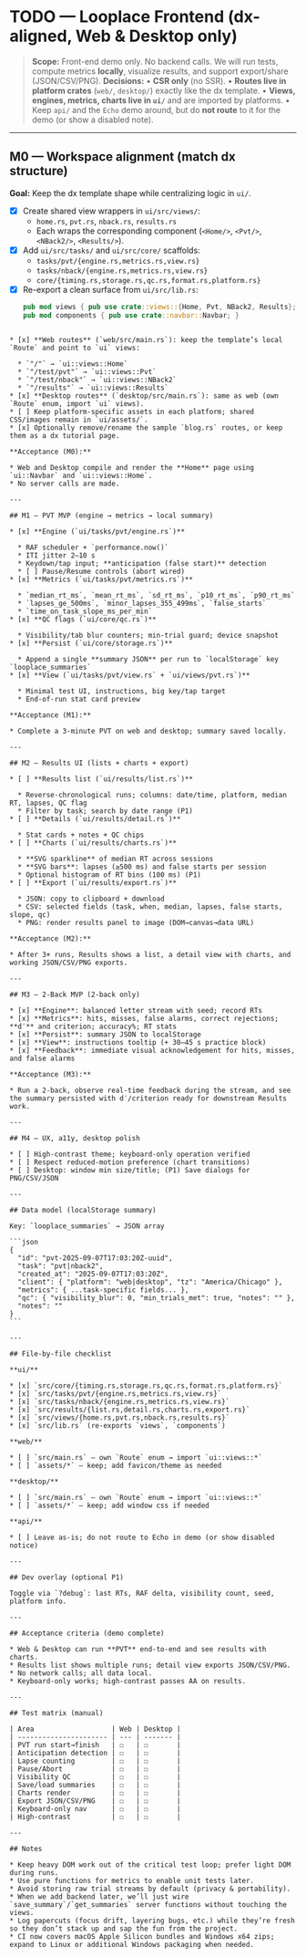 # TODO — Looplace Frontend (dx-aligned, Web & Desktop only)

> **Scope:** Front-end demo only. No backend calls. We will run tests, compute metrics **locally**, visualize results, and support export/share (JSON/CSV/PNG).
> **Decisions:**
> • **CSR only** (no SSR).
> • **Routes live in platform crates** (`web/`, `desktop/`) exactly like the dx template.
> • **Views, engines, metrics, charts live in `ui/`** and are imported by platforms.
> • Keep `api/` and the `Echo` demo around, but do **not route** to it for the demo (or show a disabled note).

---

## M0 — Workspace alignment (match dx structure)

**Goal:** Keep the dx template shape while centralizing logic in `ui/`.

- [x] Create shared view wrappers in `ui/src/views/`:
  - `home.rs`, `pvt.rs`, `nback.rs`, `results.rs`
  - Each wraps the corresponding component (`<Home/>`, `<Pvt/>`, `<NBack2/>`, `<Results/>`).
- [x] Add `ui/src/tasks/` and `ui/src/core/` scaffolds:
  - `tasks/pvt/{engine.rs,metrics.rs,view.rs}`
  - `tasks/nback/{engine.rs,metrics.rs,view.rs}`
  - `core/{timing.rs,storage.rs,qc.rs,format.rs,platform.rs}`
- [x] Re-export a clean surface from `ui/src/lib.rs`:
  ```rust
  pub mod views { pub use crate::views::{Home, Pvt, NBack2, Results}; }
  pub mod components { pub use crate::navbar::Navbar; }
````

* [x] **Web routes** (`web/src/main.rs`): keep the template’s local `Route` and point to `ui` views:

  * `"/"` → `ui::views::Home`
  * `"/test/pvt"` → `ui::views::Pvt`
  * `"/test/nback"` → `ui::views::NBack2`
  * `"/results"` → `ui::views::Results`
* [x] **Desktop routes** (`desktop/src/main.rs`): same as web (own `Route` enum, import `ui` views).
* [ ] Keep platform-specific assets in each platform; shared CSS/images remain in `ui/assets/`.
* [x] Optionally remove/rename the sample `blog.rs` routes, or keep them as a dx tutorial page.

**Acceptance (M0):**

* Web and Desktop compile and render the **Home** page using `ui::Navbar` and `ui::views::Home`.
* No server calls are made.

---

## M1 — PVT MVP (engine → metrics → local summary)

* [x] **Engine (`ui/tasks/pvt/engine.rs`)**

  * RAF scheduler + `performance.now()`
  * ITI jitter 2–10 s
  * Keydown/tap input; **anticipation (false start)** detection
  * [ ] Pause/Resume controls (abort wired)
* [x] **Metrics (`ui/tasks/pvt/metrics.rs`)**

  * `median_rt_ms`, `mean_rt_ms`, `sd_rt_ms`, `p10_rt_ms`, `p90_rt_ms`
  * `lapses_ge_500ms`, `minor_lapses_355_499ms`, `false_starts`
  * `time_on_task_slope_ms_per_min`
* [x] **QC flags (`ui/core/qc.rs`)**

  * Visibility/tab blur counters; min-trial guard; device snapshot
* [x] **Persist (`ui/core/storage.rs`)**

  * Append a single **summary JSON** per run to `localStorage` key `looplace_summaries`
* [x] **View (`ui/tasks/pvt/view.rs` + `ui/views/pvt.rs`)**

  * Minimal test UI, instructions, big key/tap target
  * End-of-run stat card preview

**Acceptance (M1):**

* Complete a 3-minute PVT on web and desktop; summary saved locally.

---

## M2 — Results UI (lists + charts + export)

* [ ] **Results list (`ui/results/list.rs`)**

  * Reverse-chronological runs; columns: date/time, platform, median RT, lapses, QC flag
  * Filter by task; search by date range (P1)
* [ ] **Details (`ui/results/detail.rs`)**

  * Stat cards + notes + QC chips
* [ ] **Charts (`ui/results/charts.rs`)**

  * **SVG sparkline** of median RT across sessions
  * **SVG bars**: lapses (≥500 ms) and false starts per session
  * Optional histogram of RT bins (100 ms) (P1)
* [ ] **Export (`ui/results/export.rs`)**

  * JSON: copy to clipboard + download
  * CSV: selected fields (task, when, median, lapses, false starts, slope, qc)
  * PNG: render results panel to image (DOM→canvas→data URL)

**Acceptance (M2):**

* After 3+ runs, Results shows a list, a detail view with charts, and working JSON/CSV/PNG exports.

---

## M3 — 2-Back MVP (2-back only)

* [x] **Engine**: balanced letter stream with seed; record RTs
* [x] **Metrics**: hits, misses, false alarms, correct rejections; **d′** and criterion; accuracy%; RT stats
* [x] **Persist**: summary JSON to localStorage
* [x] **View**: instructions tooltip (+ 30–45 s practice block)
* [x] **Feedback**: immediate visual acknowledgement for hits, misses, and false alarms

**Acceptance (M3):**

* Run a 2-back, observe real-time feedback during the stream, and see the summary persisted with d′/criterion ready for downstream Results work.

---

## M4 — UX, a11y, desktop polish

* [ ] High-contrast theme; keyboard-only operation verified
* [ ] Respect reduced-motion preference (chart transitions)
* [ ] Desktop: window min size/title; (P1) Save dialogs for PNG/CSV/JSON

---

## Data model (localStorage summary)

Key: `looplace_summaries` → JSON array

```json
{
  "id": "pvt-2025-09-07T17:03:20Z-uuid",
  "task": "pvt|nback2",
  "created_at": "2025-09-07T17:03:20Z",
  "client": { "platform": "web|desktop", "tz": "America/Chicago" },
  "metrics": { ...task-specific fields... },
  "qc": { "visibility_blur": 0, "min_trials_met": true, "notes": "" },
  "notes": ""
}
```

---

## File-by-file checklist

**ui/**

* [x] `src/core/{timing.rs,storage.rs,qc.rs,format.rs,platform.rs}`
* [x] `src/tasks/pvt/{engine.rs,metrics.rs,view.rs}`
* [x] `src/tasks/nback/{engine.rs,metrics.rs,view.rs}`
* [x] `src/results/{list.rs,detail.rs,charts.rs,export.rs}`
* [x] `src/views/{home.rs,pvt.rs,nback.rs,results.rs}`
* [x] `src/lib.rs` (re-exports `views`, `components`)

**web/**

* [ ] `src/main.rs` — own `Route` enum → import `ui::views::*`
* [ ] `assets/*` — keep; add favicon/theme as needed

**desktop/**

* [ ] `src/main.rs` — own `Route` enum → import `ui::views::*`
* [ ] `assets/*` — keep; add window css if needed

**api/**

* [ ] Leave as-is; do not route to Echo in demo (or show disabled notice)

---

## Dev overlay (optional P1)

Toggle via `?debug`: last RTs, RAF delta, visibility count, seed, platform info.

---

## Acceptance criteria (demo complete)

* Web & Desktop can run **PVT** end-to-end and see results with charts.
* Results list shows multiple runs; detail view exports JSON/CSV/PNG.
* No network calls; all data local.
* Keyboard-only works; high-contrast passes AA on results.

---

## Test matrix (manual)

| Area                   | Web | Desktop |
| ---------------------- | --- | ------- |
| PVT run start→finish   | ☐   | ☐       |
| Anticipation detection | ☐   | ☐       |
| Lapse counting         | ☐   | ☐       |
| Pause/Abort            | ☐   | ☐       |
| Visibility QC          | ☐   | ☐       |
| Save/load summaries    | ☐   | ☐       |
| Charts render          | ☐   | ☐       |
| Export JSON/CSV/PNG    | ☐   | ☐       |
| Keyboard-only nav      | ☐   | ☐       |
| High-contrast          | ☐   | ☐       |

---

## Notes

* Keep heavy DOM work out of the critical test loop; prefer light DOM during runs.
* Use pure functions for metrics to enable unit tests later.
* Avoid storing raw trial streams by default (privacy & portability).
* When we add backend later, we’ll just wire `save_summary`/`get_summaries` server functions without touching the views.
* Log papercuts (focus drift, layering bugs, etc.) while they’re fresh so they don’t stack up and sap the fun from the project.
* CI now covers macOS Apple Silicon bundles and Windows x64 zips; expand to Linux or additional Windows packaging when needed.

